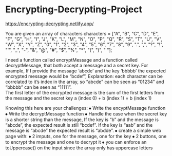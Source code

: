 # Encrypting-Decrypting-Project

https://encrypting-decrypting.netlify.app/

You are given an array of characters 
characters = ["A", "B", "C", "D", "E", "F", "G", "H", "I", "J", "K", "L", "M", "N", "O", "P", "Q", "R",  "S", "T", "U", "V",  "W", "X", "Y", "Z",  "0", "1",  "2", "3", "4", "5", "6", "7",  "8", "9", ".", ",", "?", "!", "'", "_", "-", "&", "@", "#", "$", "%", "*", "(", ")", " "];

I need a function called encryptMessage and a function  called decryptMessage, that both accept a message and a secret key.
For example, If I provide the message ‘abcde’ and the key ‘bbbbb’ the expected encrypted message would be “bcdef”, 
Explanation: each character can be correlated to  it’s index in the array, so “abcde” can be seen as “01234” and “bbbbb” can be seen as “11111”.  
The first letter of the encrypted message is the sum of the first letters from the message and the secret key 
a (index 0) + b (index 1)  = b (index 1)
 
Knowing this here are your challenges:
⦁	Write the encyptMessage function
⦁	Write the decryptMessage function
⦁	Handle the case when the secret key is a shorter string than the message, If the key is “b” and the message is “abcde”, the expected result is still “bcdef”. 
If the key is “aab” and the message is “abcde” the expected result is “abdde”.
⦁	create a simple web page with:
⦁	2 imputs, one for the message, one for the key
⦁	2 buttons, one to encrypt the message and one to decrypt it
⦁	you can enforce an toUppercase() on the input since the array only has uppercase letters
